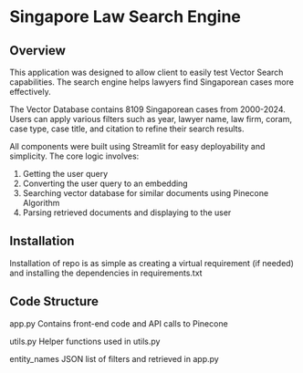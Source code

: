 # Singapore Law Search Engine

## Overview
This application was designed to allow client to easily test Vector Search capabilities. The search engine helps lawyers find Singaporean cases more effectively. 

The Vector Database contains 8109 Singaporean cases from 2000-2024. Users can apply various filters such as year, lawyer name, law firm, coram, case type, case title, and citation to refine their search results.

All components were built using Streamlit for easy deployability and simplicity. The core logic involves:
1) Getting the user query
2) Converting the user query to an embedding
3) Searching vector database for similar documents using Pinecone Algorithm
4) Parsing retrieved documents and displaying to the user

## Installation
Installation of repo is as simple as creating a virtual requirement (if needed) and installing the dependencies in requirements.txt

## Code Structure
app.py
Contains front-end code and API calls to Pinecone

utils.py
Helper functions used in utils.py

entity_names
JSON list of filters and retrieved in app.py